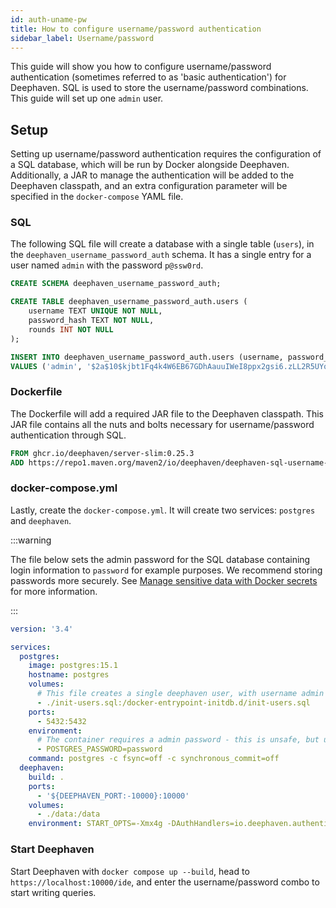 ```yaml
---
id: auth-uname-pw
title: How to configure username/password authentication
sidebar_label: Username/password
---
```


This guide will show you how to configure username/password authentication (sometimes referred to as 'basic authentication') for Deephaven. SQL is used to store the username/password combinations. This guide will set up one `admin` user.

## Setup

Setting up username/password authentication requires the configuration of a SQL database, which will be run by Docker alongside Deephaven. Additionally, a JAR to manage the authentication will be added to the Deephaven classpath, and an extra configuration parameter will be specified in the `docker-compose` YAML file.

### SQL

The following SQL file will create a database with a single table (`users`), in the `deephaven_username_password_auth` schema. It has a single entry for a user named `admin` with the password `p@ssw0rd`.

```sql
CREATE SCHEMA deephaven_username_password_auth;

CREATE TABLE deephaven_username_password_auth.users (
    username TEXT UNIQUE NOT NULL,
    password_hash TEXT NOT NULL,
    rounds INT NOT NULL
);

INSERT INTO deephaven_username_password_auth.users (username, password_hash, rounds)
VALUES ('admin', '$2a$10$kjbt1Fq4k4W6EB67GDhAauuIWeI8ppx2gsi6.zLL2R5UYokek8nqO', 10);
```

### Dockerfile

The Dockerfile will add a required JAR file to the Deephaven classpath. This JAR file contains all the nuts and bolts necessary for username/password authentication through SQL.

```Dockerfile
FROM ghcr.io/deephaven/server-slim:0.25.3
ADD https://repo1.maven.org/maven2/io/deephaven/deephaven-sql-username-password-authentication-provider/0.25.3/deephaven-sql-username-password-authentication-provider-0.25.3-all.jar /apps/libs
```

### docker-compose.yml

Lastly, create the `docker-compose.yml`. It will create two services: `postgres` and `deephaven`.

:::warning

The file below sets the admin password for the SQL database containing login information to `password` for example purposes. We recommend storing passwords more securely. See [Manage sensitive data with Docker secrets](https://docs.docker.com/engine/swarm/secrets/) for more information.

:::

```yaml
version: '3.4'

services:
  postgres:
    image: postgres:15.1
    hostname: postgres
    volumes:
      # This file creates a single deephaven user, with username admin and password p@ssw0rd
      - ./init-users.sql:/docker-entrypoint-initdb.d/init-users.sql
    ports:
      - 5432:5432
    environment:
      # The container requires a admin password - this is unsafe, but usable for testing
      - POSTGRES_PASSWORD=password
    command: postgres -c fsync=off -c synchronous_commit=off
  deephaven:
    build: .
    ports:
      - '${DEEPHAVEN_PORT:-10000}:10000'
    volumes:
      - ./data:/data
    environment: START_OPTS=-Xmx4g -DAuthHandlers=io.deephaven.authentication.sql.BasicSqlAuthenticationHandler
```

### Start Deephaven

Start Deephaven with `docker compose up --build`, head to `https://localhost:10000/ide`, and enter the username/password combo to start writing queries.
